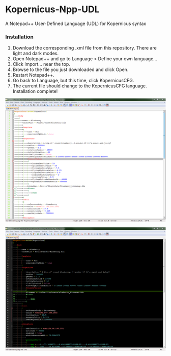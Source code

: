 # Kopernicus-Npp-UDL
A Notepad++ User-Defined Language (UDL) for Kopernicus syntax

### Installation
1. Download the corresponding .xml file from this repository. There are light and dark modes.
2. Open Notepad++ and go to Language > Define your own language...
3. Click Import... near the top.
4. Browse to the file you just downloaded and click Open.
5. Restart Notepad++.
6. Go back to Language, but this time, click KopernicusCFG.
7. The current file should change to the KopernicusCFG language. Installation complete!

![UDL Showcase - Light](Light.png "Light Theme")

![UDL Showcase - Dark](Dark.png "Dark Theme")

